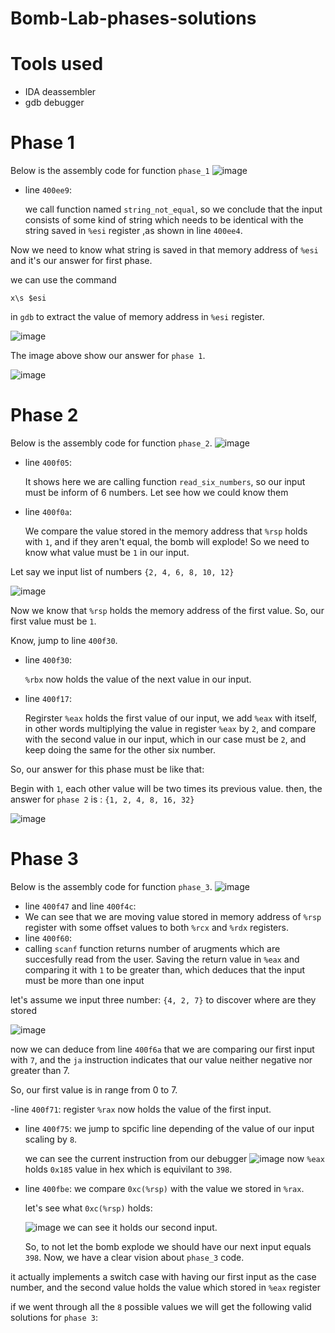 # Bomb-Lab-phases-solutions
# Tools used
* IDA deassembler
* gdb debugger
# Phase 1
Below is the assembly code for function ```phase_1```
![image](https://github.com/Ahmed-waled/Bomb-Lab-phases-solutions/assets/103792966/0f151010-ca0f-4040-ba32-c99dbf631bc1)
- line ```400ee9```:

  we call function named ```string_not_equal```, so we conclude that the input consists of some kind of string which needs to be identical with the string saved in ```%esi``` register ,as shown in line ```400ee4```.
  
Now we need to know what string is saved in that memory address of ```%esi``` and it's our answer for first phase.

we can use the command 

```x\s $esi``` 

in ```gdb``` to extract the value of memory address in ```%esi``` register.

![image](https://github.com/Ahmed-waled/Bomb-Lab-phases-solutions/assets/103792966/49cb516c-a840-4012-b8e4-5920064333ea)

The image above show our answer for ```phase 1```.

![image](https://github.com/Ahmed-waled/Bomb-Lab-phases-solutions/assets/103792966/8e3fcf40-69ae-4b27-8705-17e19cceb383)

# Phase 2
Below is the assembly code for function ```phase_2```.
![image](https://github.com/Ahmed-waled/Bomb-Lab-phases-solutions/assets/103792966/43d86e0b-f3c1-4ddc-94ca-2cd94be98c97)
- line ```400f05```:

  It shows here we are calling function ```read_six_numbers```, so our input must be inform of 6 numbers. Let see how we could know them
- line ```400f0a```:

  We compare the value stored in the memory address that ```%rsp``` holds with ```1```, and if they aren't equal, the bomb will explode!
So we need to know what value must be ```1``` in our input.

Let say we input list of numbers ```{2, 4, 6, 8, 10, 12}```

![image](https://github.com/Ahmed-waled/Bomb-Lab-phases-solutions/assets/103792966/99206dc3-36ed-46f2-99b7-6a914d5e222e)

Now we know that ```%rsp``` holds the memory address of the first value. So, our first value must be ```1```.

Know, jump to line ```400f30```.

- line ```400f30```:

  ```%rbx``` now holds the value of the next value in our input.
- line ```400f17```:

  Regirster ```%eax``` holds the first value of our input, we add ```%eax``` with itself, in other words multiplying the value in register ```%eax``` by ```2```, and compare with the second value in our input, which in our case must be ```2```, and keep doing the same for the other six number.
  
So, our answer for this phase must be like that:

  Begin with ```1```, each other value will be two times its previous value.
then, the answer for ```phase 2``` is : ```{1, 2, 4, 8, 16, 32}```

![image](https://github.com/Ahmed-waled/Bomb-Lab-phases-solutions/assets/103792966/9b236dcc-3767-43ae-8bae-ab212cb353c1)

 # Phase 3
 Below is the assembly code for function ```phase_3```.
![image](https://github.com/Ahmed-waled/Bomb-Lab-phases-solutions/assets/103792966/853d554f-41f4-4d5a-8be9-08512dc4393e)

- line ```400f47``` and line ```400f4c```:
-   We can see that we are moving value stored in memory address of ```%rsp``` register with some offset values to both ```%rcx``` and ```%rdx``` registers.
- line ```400f60```:
-   calling ```scanf``` function returns number of arugments which are succesfully read from the user. Saving the return value in ```%eax``` and comparing it with ```1``` to be greater than, which deduces that the input must be more than one input 

let's assume we input three number: ```{4, 2, 7}``` to discover where are they stored

![image](https://github.com/Ahmed-waled/Bomb-Lab-phases-solutions/assets/103792966/0a7cdba3-409b-4aa2-a496-af7d9990d494)

now we can deduce from line ```400f6a``` that we are comparing our first input with ```7```, and the ```ja``` instruction indicates that our value neither negative nor greater than 7.

So, our first value is in range from 0 to 7.

-line ```400f71```:
  register ```%rax``` now holds the value of the first input.
- line ```400f75```:
  we jump to spcific line depending of the value of our input scaling by ```8```.

  we can see the current instruction from our debugger
  ![image](https://github.com/Ahmed-waled/Bomb-Lab-phases-solutions/assets/103792966/fed2e607-eac4-4787-9211-36c9b0e5e6a6)
  now ```%eax``` holds ```0x185``` value in hex which is equivilant to ```398```.
- line ```400fbe```:
  we compare ```0xc(%rsp)``` with the value we stored in ```%rax```.

  let's see what ```0xc(%rsp)``` holds:

  ![image](https://github.com/Ahmed-waled/Bomb-Lab-phases-solutions/assets/103792966/da42856b-7251-4653-9a05-6789e8e5f781)
  we can see it holds our second input.

  So, to not let the bomb explode we should have our next input equals ```398```.
Now, we have a clear vision about ```phase_3``` code.

it actually implements a switch case with having our first input as the case number,  and the second value holds the value which stored in ```%eax``` register

if we went through all the ```8``` possible values we will get the following valid solutions for ```phase 3```:
  

  




